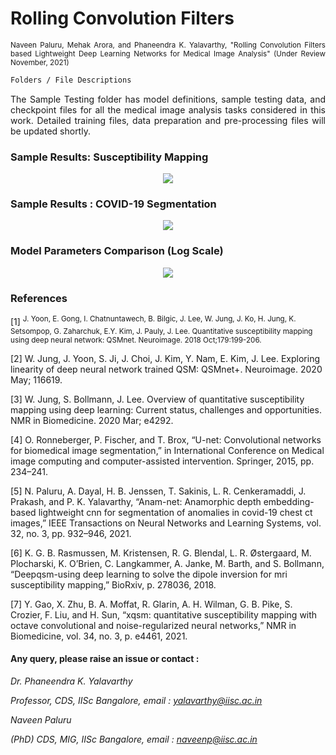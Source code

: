 
# Rolling Convolution Filters

<p align="justify" markdown="1">
<sup> Naveen Paluru, Mehak Arora, and Phaneendra K. Yalavarthy, "Rolling Convolution Filters based Lightweight Deep Learning Networks for Medical Image Analysis" (Under Review November, 2021)</sub>
</p>

```md
Folders / File Descriptions
```
<p align="justify" markdown="1">
The Sample Testing folder has model definitions, sample testing data, and checkpoint files for all the medical image analysis tasks considered in this work. Detailed training files, data preparation and pre-processing files will be updated shortly.
</p>

### Sample Results: Susceptibility Mapping

<p align="center">
  <img src="https://github.com/NaveenPaluru/Rolling-Filters/blob/main/Display%20Images/1.png">
</p>

### Sample Results : COVID-19 Segmentation

<p align="center">
  <img src="https://github.com/NaveenPaluru/Rolling-Filters/blob/main/Display%20Images/3.png">
</p>

### Model Parameters Comparison (Log Scale)

<p align="center">
  <img src="https://github.com/NaveenPaluru/Rolling-Filters/blob/main/Display%20Images/2.png">
</p>

### References

<p align="justify" markdown="1">

[1] <sup> J. Yoon, E. Gong, I. Chatnuntawech, B. Bilgic, J. Lee, W. Jung, J. Ko, H. Jung, K. Setsompop, G. Zaharchuk, E.Y. Kim, J. Pauly, J. Lee. Quantitative susceptibility mapping using deep neural network: QSMnet. Neuroimage. 2018 Oct;179:199-206. </sub>

[2] W. Jung, J. Yoon, S. Ji, J. Choi, J. Kim, Y. Nam, E. Kim, J. Lee. Exploring linearity of deep neural network trained QSM: QSMnet+. Neuroimage. 2020 May; 116619. 

[3] W. Jung, S. Bollmann, J. Lee. Overview of quantitative susceptibility mapping using deep learning: Current status, challenges and opportunities. NMR in Biomedicine. 2020 Mar; e4292. 

[4] O. Ronneberger, P. Fischer, and T. Brox, “U-net: Convolutional networks for biomedical image segmentation,” in International Conference on Medical image computing and computer-assisted intervention. Springer, 2015, pp. 234–241.

[5] N. Paluru, A. Dayal, H. B. Jenssen, T. Sakinis, L. R. Cenkeramaddi, J. Prakash, and P. K. Yalavarthy, “Anam-net: Anamorphic depth embedding-based lightweight cnn for segmentation of anomalies in covid-19 chest ct images,” IEEE Transactions on Neural Networks and Learning Systems, vol. 32, no. 3, pp. 932–946, 2021.

[6] K. G. B. Rasmussen, M. Kristensen, R. G. Blendal, L. R. Østergaard, M. Plocharski, K. O’Brien, C. Langkammer, A. Janke, M. Barth, and S. Bollmann, “Deepqsm-using deep learning to solve the dipole inversion for mri susceptibility mapping,” BioRxiv, p. 278036, 2018.

[7] Y. Gao, X. Zhu, B. A. Moffat, R. Glarin, A. H. Wilman, G. B. Pike, S. Crozier, F. Liu, and H. Sun, “xqsm: quantitative susceptibility mapping with octave convolutional and noise-regularized neural networks,” NMR in Biomedicine, vol. 34, no. 3, p. e4461, 2021.

</p>

#### Any query, please raise an issue or contact :

*Dr. Phaneendra  K. Yalavarthy* 

*Professor, CDS, IISc Bangalore, email : yalavarthy@iisc.ac.in*

*Naveen Paluru*

*(PhD) CDS, MIG, IISc Bangalore,  email : naveenp@iisc.ac.in*
